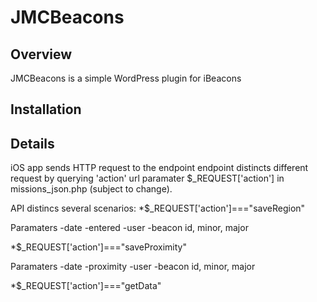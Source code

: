 # JMCBeacons

## Overview
JMCBeacons is a simple WordPress plugin for iBeacons

## Installation

## Details
iOS app sends HTTP request to the endpoint
endpoint distincts different request by querying 'action' url paramater $_REQUEST['action'] in missions_json.php (subject to change).

API distincs several scenarios:
*$_REQUEST['action']==="saveRegion"

Paramaters
-date
-entered
-user
-beacon id, minor, major

*$_REQUEST['action']==="saveProximity"

Paramaters
-date
-proximity
-user
-beacon id, minor, major


*$_REQUEST['action']==="getData"
